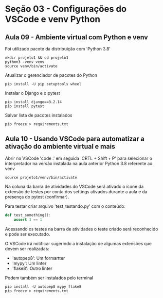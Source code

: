 # Seção 03 - Configurações do VSCode e venv Python

## Aula 09 - Ambiente virtual com Python e venv

Foi utilizado pacote da distribuição com 'Python 3.8'

```
mkdir projeto1 && cd projeto1
python3 -venv venv
source venv/bin/activate
```

Atualizar o gerenciador de pacotes do Python

```
pip install -U pip setuptools wheel
```

Instalar o Django e o pytest

```
pip install django==3.2.14
pip install pytest 
```
Salvar lista de pacotes instalados

```
pip freeze > requirements.txt
```

## Aula 10 - Usando VSCode para automatizar a ativação do ambiente virtual e mais

Abrir no VSCode 'code .' em seguida 'CRTL + Shift + P'  para selecionar o interpretador na versão instalada na aula anterior Python 3.8 referente ao venv

```Shell
source projeto1/venv/bin/activate
```

Na coluna da barra de atividades do VSCode será ativado o ícone da extensão de testes por conta dos settings ativados durante a aula e da presença do pytest (confirmar). 

Para testar criar arquivo 'test_testando.py' com o conteúdo:

```python
def test_something():
    assert 1 == 1
```

Acessando os testes na barra de atividades o teste criado será reconhecido e pode ser executado.

O VSCode irá notificar sugerindo a instalação de algumas extensões que devem ser realizadas:
- 'autopep8': Um formartter
- 'mypy': Um linter
- 'flake8': Outro linter

Podem também ser instalados pelo terminal

```Shell
pip install -U autopep8 mypy flake8
pip freeze > requirements.txt
```